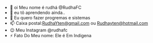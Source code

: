 - 👋 oi Meu nome é rudhá @RudhaFC
- 👀 eu tô aprendendo ainda..
- 💞️ Eu quero fazer progremas e sistemas
- 📫 Caixa postal:RudhaYten@gmail.com ou Rudhayten@hotmail.com
- 😉 Meu Instagram @rudhafc
- ⚡ Fato Do Meu nome: Ele é Em Indigena

